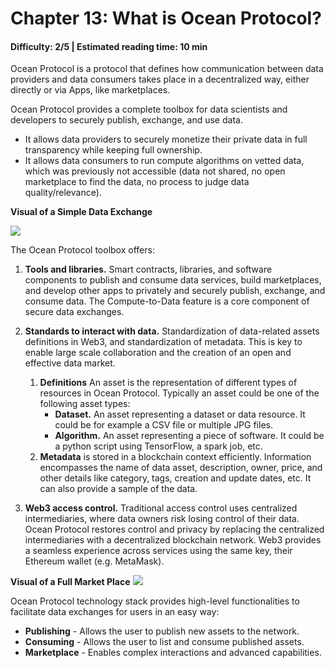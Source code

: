 # Chapter 13: What is Ocean Protocol?
#### Difficulty: **2/5** \| Estimated reading time: **10 min**

<dialog character="mantaray">It's an entire ecosystem that lies in the depths of the Ocean. It's dark and mystical, but the creatures here are warm and welcoming</dialog>

Ocean Protocol is a protocol that defines how communication between data providers and data consumers takes place in a decentralized way, either directly or via Apps, like marketplaces.

Ocean Protocol provides a complete toolbox for data scientists and developers to securely publish, exchange, and use data.

- It allows data providers to securely monetize their private data in full transparency while keeping full ownership.
- It allows data consumers to run compute algorithms on vetted data, which was previously not accessible (data not shared, no open marketplace to find the data, no process to judge data quality/relevance).

**Visual of a Simple Data Exchange**

<img src="/images/chapter13_0.png" />

The Ocean Protocol toolbox offers:

1. **Tools and libraries.** Smart contracts, libraries, and software components to publish and consume data services, build marketplaces, and develop other apps to privately and securely publish, exchange, and consume data. The Compute-to-Data feature is a core component of secure data exchanges.

2. **Standards to interact with data.** Standardization of data-related assets definitions in Web3, and standardization of metadata. This is key to enable large scale collaboration and the creation of an open and effective data market.

    1. **Definitions** An asset is the representation of different types of resources in Ocean Protocol. Typically an asset could be one of the following asset types:
        - **Dataset.** An asset representing a dataset or data resource. It could be for example a CSV file or multiple JPG files.
        - **Algorithm.** An asset representing a piece of software. It could be a python script using TensorFlow, a spark job, etc.
    2. **Metadata** is stored in a blockchain context efficiently. Information encompasses the name of data asset, description, owner, price, and other details like category, tags, creation and update dates, etc. It can also provide a sample of the data.

3. **Web3 access control.** Traditional access control uses centralized intermediaries, where data owners risk losing control of their data. Ocean Protocol restores control and privacy by replacing the centralized intermediaries with a decentralized blockchain network. Web3 provides a seamless experience across services using the same key, their Ethereum wallet (e.g. MetaMask).

**Visual of a Full Market Place**
<img src="/images/chapter13_1.png" />

Ocean Protocol technology stack provides high-level functionalities to facilitate data exchanges for users in an easy way:

- **Publishing** - Allows the user to publish new assets to the network.
- **Consuming** - Allows the user to list and consume published assets. 
- **Marketplace** - Enables complex interactions and advanced capabilities.
